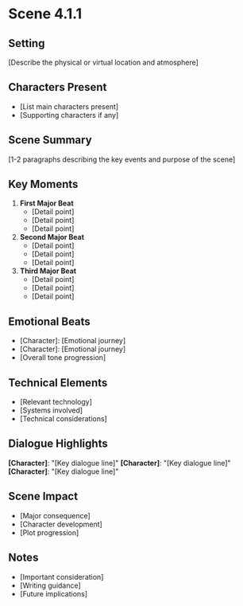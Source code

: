 # Scene 4.1.1
## Setting
[Describe the physical or virtual location and atmosphere]
## Characters Present
- [List main characters present]
- [Supporting characters if any]
## Scene Summary
[1-2 paragraphs describing the key events and purpose of the scene]
## Key Moments
1. **First Major Beat**
   - [Detail point]
   - [Detail point]
   - [Detail point]
2. **Second Major Beat**
   - [Detail point]
   - [Detail point]
   - [Detail point]
3. **Third Major Beat**
   - [Detail point]
   - [Detail point]
   - [Detail point]
## Emotional Beats
- [Character]: [Emotional journey]
- [Character]: [Emotional journey]
- [Overall tone progression]
## Technical Elements
- [Relevant technology]
- [Systems involved]
- [Technical considerations]
## Dialogue Highlights
**[Character]**: "[Key dialogue line]"
**[Character]**: "[Key dialogue line]"
**[Character]**: "[Key dialogue line]"
## Scene Impact
- [Major consequence]
- [Character development]
- [Plot progression]
## Notes
- [Important consideration]
- [Writing guidance]
- [Future implications]